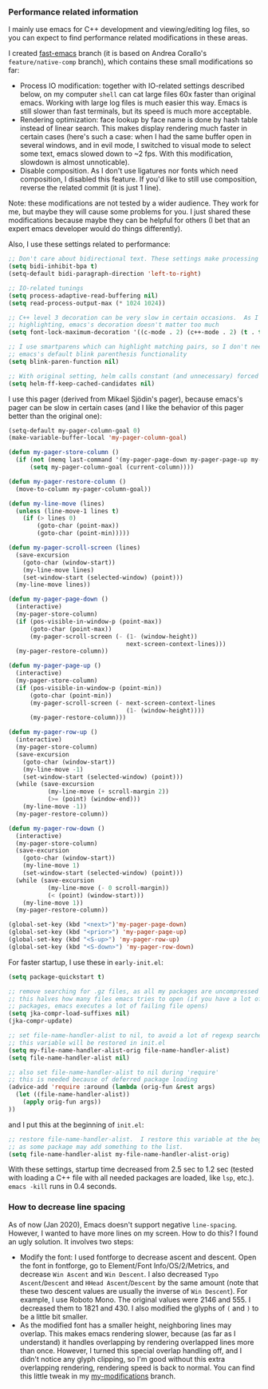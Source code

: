 ### Performance related information

I mainly use emacs for C++ development and viewing/editing log files, so you can expect to find performance related modifications in these areas.

I created [fast-emacs](https://github.com/geza-herman/emacs/tree/fast-emacs) branch (it is based on Andrea Corallo's `feature/native-comp` branch), which contains these small modifications so far:
 - Process IO modification: together with IO-related settings described below, on my computer `shell` can cat large files 60x faster than original emacs.  Working with large log files is much easier this way.  Emacs is still slower than fast terminals, but its speed is much more acceptable.
 - Rendering optimization: face lookup by face name is done by hash table instead of linear search.  This makes display rendering much faster in certain cases (here's such a case: when I had the same buffer open in several windows, and in evil mode, I switched to visual mode to select some text, emacs slowed down to ~2 fps. With this modification, slowdown is almost unnoticable).
 - Disable composition.  As I don't use ligatures nor fonts which need composition, I disabled this feature.  If you'd like to still use composition, reverse the related commit (it is just 1 line).

Note: these modifications are not tested by a wider audience. They work for me, but maybe they will cause some problems for you. I just shared these modifications because maybe they can be helpful for others (I bet that an expert emacs developer would do things differently).

Also, I use these settings related to performance:

```lisp
;; Don't care about bidirectional text. These settings make processing long lines faster.
(setq bidi-inhibit-bpa t)
(setq-default bidi-paragraph-direction 'left-to-right)

;; IO-related tunings
(setq process-adaptive-read-buffering nil)
(setq read-process-output-max (* 1024 1024))

;; C++ level 3 decoration can be very slow in certain occasions.  As I use lsp with semantic
;; highlighting, emacs's decoration doesn't matter too much
(setq font-lock-maximum-decoration '((c-mode . 2) (c++-mode . 2) (t . t)))

;; I use smartparens which can highlight matching pairs, so I don't need
;; emacs's default blink parenthesis functionality
(setq blink-paren-function nil)

;; With original setting, helm calls constant (and unnecessary) forced mode-line updates
(setq helm-ff-keep-cached-candidates nil)
```

I use this pager (derived from Mikael Sjödin's pager), because emacs's pager can be slow in certain cases (and I like the behavior of this pager better than the original one):
```lisp
(setq-default my-pager-column-goal 0)
(make-variable-buffer-local 'my-pager-column-goal)

(defun my-pager-store-column ()
  (if (not (memq last-command '(my-pager-page-down my-pager-page-up my-pager-row-up my-pager-row-down)))
      (setq my-pager-column-goal (current-column))))

(defun my-pager-restore-column ()
  (move-to-column my-pager-column-goal))

(defun my-line-move (lines)
  (unless (line-move-1 lines t)
    (if (> lines 0)
        (goto-char (point-max))
        (goto-char (point-min)))))

(defun my-pager-scroll-screen (lines)
  (save-excursion
    (goto-char (window-start))
    (my-line-move lines)
    (set-window-start (selected-window) (point)))
  (my-line-move lines))

(defun my-pager-page-down ()
  (interactive)
  (my-pager-store-column)
  (if (pos-visible-in-window-p (point-max))
      (goto-char (point-max))
      (my-pager-scroll-screen (- (1- (window-height))
                                 next-screen-context-lines)))
  (my-pager-restore-column))

(defun my-pager-page-up ()
  (interactive)
  (my-pager-store-column)
  (if (pos-visible-in-window-p (point-min))
      (goto-char (point-min))
      (my-pager-scroll-screen (- next-screen-context-lines
                                 (1- (window-height))))
      (my-pager-restore-column)))

(defun my-pager-row-up ()
  (interactive)
  (my-pager-store-column)
  (save-excursion
    (goto-char (window-start))
    (my-line-move -1)
    (set-window-start (selected-window) (point)))
  (while (save-excursion
           (my-line-move (+ scroll-margin 2))
           (>= (point) (window-end)))
    (my-line-move -1))
  (my-pager-restore-column))

(defun my-pager-row-down ()
  (interactive)
  (my-pager-store-column)
  (save-excursion
    (goto-char (window-start))
    (my-line-move 1)
    (set-window-start (selected-window) (point)))
  (while (save-excursion
           (my-line-move (- 0 scroll-margin))
           (< (point) (window-start)))
    (my-line-move 1))
  (my-pager-restore-column))

(global-set-key (kbd "<next>")'my-pager-page-down)
(global-set-key (kbd "<prior>") 'my-pager-page-up)
(global-set-key (kbd "<S-up>") 'my-pager-row-up)
(global-set-key (kbd "<S-down>") 'my-pager-row-down)
```

For faster startup, I use these in `early-init.el`:
```lisp
(setq package-quickstart t)

;; remove searching for .gz files, as all my packages are uncompressed
;; this halves how many files emacs tries to open (if you have a lot of
;; packages, emacs executes a lot of failing file opens)
(setq jka-compr-load-suffixes nil)
(jka-compr-update)

;; set file-name-handler-alist to nil, to avoid a lot of regexp searches
;; this variable will be restored in init.el
(setq my-file-name-handler-alist-orig file-name-handler-alist)
(setq file-name-handler-alist nil)

;; also set file-name-handler-alist to nil during 'require'
;; this is needed because of deferred package loading
(advice-add 'require :around (lambda (orig-fun &rest args)
  (let ((file-name-handler-alist))
    (apply orig-fun args))
))
```

and I put this at the beginning of `init.el`:
```lisp
;; restore file-name-handler-alist.  I restore this variable at the beginning,
;; as some package may add something to the list.
(setq file-name-handler-alist my-file-name-handler-alist-orig)
```
With these settings, startup time decreased from 2.5 sec to 1.2 sec (tested with loading a C++ file with all needed packages are loaded, like `lsp`, etc.). `emacs -kill` runs in 0.4 seconds.

### How to decrease line spacing

As of now (Jan 2020), Emacs doesn't support negative `line-spacing`.  However, I wanted to have more lines on my screen.  How to do this?  I found an ugly solution.  It involves two steps:
 - Modify the font: I used fontforge to decrease ascent and descent.  Open the font in fontforge, go to Element/Font Info/OS/2/Metrics, and decrease `Win Ascent` and `Win Descent`.  I also decreased `Typo Ascent`/`Descent` and `HHead Ascent`/`Descent` by the same amount (note that these two descent values are usually the inverse of `Win Descent`). For example, I use Roboto Mono.  The original values were 2146 and 555.  I decreased them to 1821 and 430.  I also modified the glyphs of `(` and `)` to be a little bit smaller.
 - As the modified font has a smaller height, neighboring lines may overlap. This makes emacs rendering slower, because (as far as I understand) it handles overlapping by rendering overlapped lines more than once. However, I turned this special overlap handling off, and I didn't notice any glyph clipping, so I'm good without this extra overlapping rendering, rendering speed is back to normal.  You can find this little tweak in my [my-modifications](https://github.com/geza-herman/emacs/tree/my-modifications) branch.
